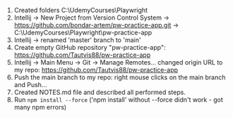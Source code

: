 1. Created folders C:\UdemyCourses\Playwright
2. Intellij → New Project from Version Control System → https://github.com/bondar-artem/pw-practice-app.git → C:\UdemyCourses\Playwright\pw-practice-app
3. Intellij → renamed 'master' branch to 'main'
4. Create empty GitHub repository "pw-practice-app": https://github.com/Tautvis88/pw-practice-app
5. Intellij → Main Menu → Git → Manage Remotes... changed origin URL to my repo: https://github.com/Tautvis88/pw-practice-app
6. Push the main branch to my repo: right mouse clicks on the main branch and Push... 
7. Created NOTES.md file and described all performed steps.
8. Run `npm install --force` ('npm install' without --force didn't work - got many npm errors)
